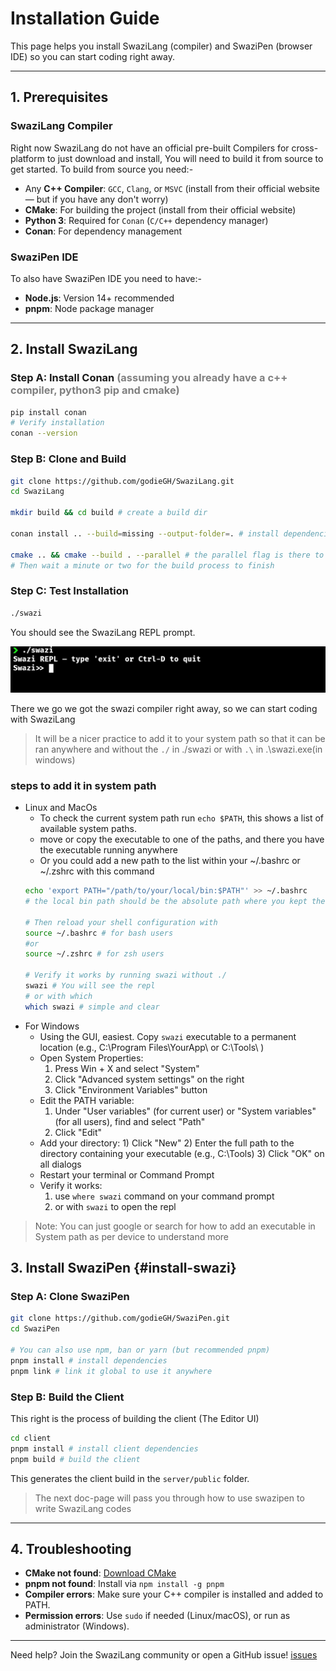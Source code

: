 # Installation Guide

This page helps you install SwaziLang (compiler) and SwaziPen (browser IDE) so you can start coding right away.

---

## 1. Prerequisites

### SwaziLang Compiler
Right now SwaziLang do not have an official pre-built Compilers for cross-platform to just download and install, You will need to build it from source to get started. 
To build from source you need:-
- Any **C++ Compiler**: `GCC`, `Clang`, or `MSVC` (install from their official website — but if you have any don't worry)
- **CMake**: For building the project (install from their official website)
- **Python 3**: Required for `Conan` (`C/C++` dependency manager)
- **Conan**: For dependency management

### SwaziPen IDE
To also have SwaziPen IDE you need to have:-
- **Node.js**: Version 14+ recommended
- **pnpm**: Node package manager

---

## 2. Install SwaziLang

### Step A: Install Conan <span style="font-size: 10p; color: grey;"> (assuming you already have a c++ compiler, python3 pip and cmake)</span>

```bash
pip install conan
# Verify installation
conan --version
```
### Step B: Clone and Build

```bash
git clone https://github.com/godieGH/SwaziLang.git
cd SwaziLang

mkdir build && cd build # create a build dir 

conan install .. --build=missing --output-folder=. # install dependencies with conan

cmake .. && cmake --build . --parallel # the parallel flag is there to speed up the build process
# Then wait a minute or two for the build process to finish
```

### Step C: Test Installation

```bash
./swazi
```
You should see the SwaziLang REPL prompt.

![swazi](../assets/swazi-repl.png)

There we go we got the swazi compiler right away, so we can start coding with SwaziLang

> It will be a nicer practice to add it to your system path so that it can be ran anywhere and without the `./` in ./swazi or with `.\` in .\swazi.exe(in windows)

### steps to add it in system path
* Linux and MacOs
    - To check the current system path run `echo $PATH`, this shows a list of available system paths.
    - move or copy the executable to one of the paths, and there you have the executable running anywhere
    - Or you could add a new path to the list within your ~/.bashrc or ~/.zshrc with this command
    ``` sh
    echo 'export PATH="/path/to/your/local/bin:$PATH"' >> ~/.bashrc
    # the local bin path should be the absolute path where you kept the swazi executable. for now is in the /..../SwaziLang/build/ (move/copy it if necessary to you custom local bins)
    
    # Then reload your shell configuration with
    source ~/.bashrc # for bash users
    #or 
    source ~/.zshrc # for zsh users
    
    # Verify it works by running swazi without ./
    swazi # You will see the repl
    # or with which
    which swazi # simple and clear
    ```
* For Windows
    - Using the GUI, easiest. Copy `swazi` executable to a permanent location (e.g., C:\Program Files\YourApp\ or C:\Tools\ )
    - Open System Properties:
      1) Press Win + X and select "System"
      2) Click "Advanced system settings" on the right
      3) Click "Environment Variables" button
    - Edit the PATH variable:
      1) Under "User variables" (for current user) or "System variables" (for all users), find and select "Path"
      2) Click "Edit"
     - Add your directory:
      1) Click "New"
      2) Enter the full path to the directory containing your executable (e.g., C:\Tools\)
      3) Click "OK" on all dialogs
    - Restart your terminal or Command Prompt
    - Verify it works:
      1) use `where swazi` command on your command prompt
      2) or with `swazi` to open the repl

> Note: You can just google or search for how to add an executable in System path as per device to understand more
 
## 3. Install SwaziPen {#install-swazi}

### Step A: Clone SwaziPen

```bash
git clone https://github.com/godieGH/SwaziPen.git
cd SwaziPen

# You can also use npm, ban or yarn (but recommended pnpm)
pnpm install # install dependencies
pnpm link # link it global to use it anywhere
```

### Step B: Build the Client
This right is the process of building the client (The Editor UI)
```bash
cd client
pnpm install # install client dependencies
pnpm build # build the client
```
This generates the client build in the `server/public` folder.
> The next doc-page will pass you through how to use swazipen to write SwaziLang codes

---

## 4. Troubleshooting

- **CMake not found**: [Download CMake](https://cmake.org/download/)
- **pnpm not found**: Install via `npm install -g pnpm`
- **Compiler errors**: Make sure your C++ compiler is installed and added to PATH.
- **Permission errors**: Use `sudo` if needed (Linux/macOS), or run as administrator (Windows).
---

Need help? Join the SwaziLang community or open a GitHub issue!
[issues](https://github.com/godieGH/SwaziPen/issues)